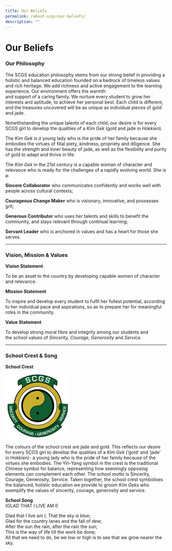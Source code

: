 ```yaml
---
title: Our Beliefs
permalink: /about-scgs/our-beliefs/
description: ""
---
```

# **Our Beliefs**

### Our Philosophy

The SCGS education philosophy stems from our strong belief in providing a holistic and balanced education founded on a bedrock of timeless values and rich heritage. We add richness and active engagement to the learning experience. Our environment offers the warmth and support of a caring family. We nurture every student to grow her interests and aptitude, to achieve her personal best. Each child is different, and the treasures uncovered will be as unique as individual pieces of gold and jade.

Notwithstanding the unique talents of each child, our desire is for every SCGS girl to develop the qualities of a _Kim Gek_ (gold and jade in _Hokkien_).

The _Kim Gek is a_ young lady who is the pride of her family because she embodies the virtues of filial piety, kindness, propriety and diligence. She has the strength and inner beauty of jade, as well as the flexibility and purity of gold to adapt and thrive in life.

The _Kim Gek_ in the 21st century is a capable woman of character and relevance who is ready for the challenges of a rapidly evolving world. She is a:

**Sincere Collaborator** who communicates confidently and works well with people across cultural contexts;

**Courageous Change Maker** who is visionary, innovative, and possesses grit;  

**Generous Contributor** who uses her talents and skills to benefit the community, and stays relevant through continual learning;

**Servant Leader** who is anchored in values and has a heart for those she serves.

--------------------------------------------------------------------

### Vision, Mission & Values

**Vision Statement**

To be an asset to the country by developing capable women of character and relevance.

**Mission Statement**

To inspire and develop every student to fulfil her fullest potential, according to her individual pace and aspirations, so as to prepare her for meaningful roles in the community.

**Value Statement**

To develop strong moral fibre and integrity among our students and the school values of _Sincerity, Courage, Generosity_ and _Service._

----------------------------------------------------------------------

### School Crest & Song

**School Crest**

<img src="/images/SCGS-version-3_3_2-final-1-300x300.png" 
     style="width:40%">

The colours of the school crest are jade and gold. This reflects our desire for every SCGS girl to develop the qualities of a _Kim Gek_ (‘gold’ and ‘jade’ in Hokkien)- a young lady who is the pride of her family because of the virtues she embodies. The Yin-Yang symbol in the crest is the traditional Chinese symbol for balance, representing how seemingly opposing elements can complement each other. The school motto is Sincerity, Courage, Generosity, Service. Taken together, the school crest symbolises the balanced, holistic education we provide to groom _Kim Geks_ who exemplify the values of sincerity, courage, generosity and service.

**School Song**  
(GLAD THAT I LIVE AM I)

Glad that I live am I, That the sky is blue;  
Glad for the country lanes and the fall of dew;  
After the sun the rain, after the rain the sun;  
This is the way of life till the work be done;  
All that we need to do, be we low or high is to see that we grow nearer the sky.
